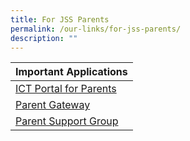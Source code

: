 ```yaml
---
title: For JSS Parents
permalink: /our-links/for-jss-parents/
description: ""
---
```

| Important Applications | 
| -------- | 
| [ICT Portal for Parents](https://sites.google.com/moe.edu.sg/jssparentsportal) | 
| [Parent Gateway](https://pg.moe.edu.sg/) |
| [Parent Support Group](https://www.jurongsec.moe.edu.sg/our-identity/jss-family/parent-support-group/) | 
